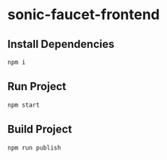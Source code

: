 # sonic-faucet-frontend

## Install Dependencies

```
npm i
```

## Run Project

```
npm start
```

## Build Project

```
npm run publish
```